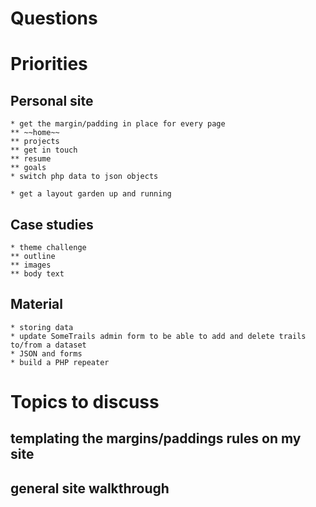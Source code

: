 # Questions

# Priorities

## Personal site
    * get the margin/padding in place for every page
    ** ~~home~~
    ** projects
    ** get in touch
    ** resume
    ** goals
    * switch php data to json objects

    * get a layout garden up and running

## Case studies
    * theme challenge
    ** outline
    ** images
    ** body text


## Material
    * storing data
    * update SomeTrails admin form to be able to add and delete trails to/from a dataset
    * JSON and forms
    * build a PHP repeater


# Topics to discuss

## templating the margins/paddings rules on my site

## general site walkthrough